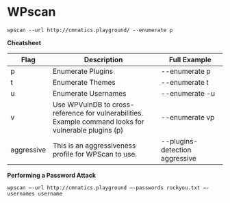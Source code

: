 # WPscan

```
wpscan --url http://cmnatics.playground/ --enumerate p
```

**Cheatsheet**

<table><thead><tr><th>Flag</th><th width="237">Description</th><th>Full Example</th></tr></thead><tbody><tr><td>p</td><td>Enumerate Plugins</td><td>--enumerate p</td></tr><tr><td>t</td><td>Enumerate Themes</td><td>--enumerate t</td></tr><tr><td>u</td><td>Enumerate Usernames</td><td>--enumerate -u</td></tr><tr><td>v</td><td>Use WPVulnDB to cross-reference for vulnerabilities. Example command looks for vulnerable plugins (p)</td><td>--enumerate vp</td></tr><tr><td>aggressive</td><td>This is an aggressiveness profile for WPScan to use.</td><td>--plugins-detection aggressive</td></tr></tbody></table>

**Performing a Password Attack**

```
wpscan –-url http://cmnatics.playground –-passwords rockyou.txt –-usernames username
```

